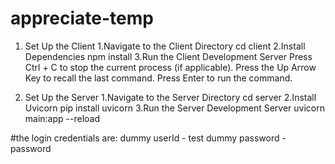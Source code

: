 # appreciate-temp
1. Set Up the Client
1.Navigate to the Client Directory
cd client
2.Install Dependencies
npm install
3.Run the Client Development Server
Press Ctrl + C to stop the current process (if applicable).
Press the Up Arrow Key to recall the last command.
Press Enter to run the command.

2. Set Up the Server
1.Navigate to the Server Directory
cd server
2.Install Uvicorn
pip install uvicorn
3.Run the Server Development Server
uvicorn main:app --reload

#the login credentials are:
dummy userId - test
dummy password - password
